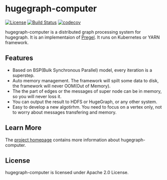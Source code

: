 # hugegraph-computer

[![License](https://img.shields.io/badge/license-Apache%202-0E78BA.svg)](https://www.apache.org/licenses/LICENSE-2.0.html)
[![Build Status](https://travis-ci.org/hugegraph-ee/hugegraph-computer.svg?branch=master)](https://travis-ci.org/hugegraph-ee/hugegraph-computer)
[![codecov](https://codecov.io/gh/hugegraph-ee/hugegraph-computer/branch/master/graph/badge.svg)](https://codecov.io/gh/hugegraph-ee/hugegraph-computer)

hugegraph-computer is a distributed graph processing system for hugegraph. It is an implementaion of [Pregel](https://kowshik.github.io/JPregel/pregel_paper.pdf). It runs on Kubernetes or YARN framework.

## Features

- Based on BSP(Bulk Synchronous Parallel) model, every iteration is a superstep.
- Auto memory management. The framework will spilt some data to disk, the framework will never OOM(Out of Memory).
- The the part of edges or the messages of super node can be in memory, so you will never loss it.
- You can output the result to HDFS or HugeGraph, or any other system.
- Easy to develop a new algotirhm. You need to focus on a vertex only, not to worry about messages transfering and memory.

## Learn More

The [project homepage](https://hugegraph.github.io/hugegraph-doc/) contains more information about hugegraph-computer. 

## License

hugegraph-computer is licensed under Apache 2.0 License.
